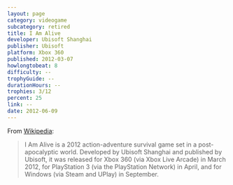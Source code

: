 ```yaml
---
layout: page
category: videogame
subcategory: retired
title: I Am Alive
developer: Ubisoft Shanghai
publisher: Ubisoft
platform: Xbox 360
published: 2012-03-07
howlongtobeat: 8
difficulty: --
trophyGuide: --
durationHours: --
trophies: 3/12
percent: 25
link: --
date: 2012-06-09
---
```


From [Wikipedia](https://en.wikipedia.org/wiki/I_Am_Alive):

> I Am Alive is a 2012 action-adventure survival game set in a post-apocalyptic world. Developed by Ubisoft Shanghai and published by Ubisoft, it was released for Xbox 360 (via Xbox Live Arcade) in March 2012, for PlayStation 3 (via the PlayStation Network) in April, and for Windows (via Steam and UPlay) in September.
